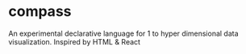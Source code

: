 # compass
An experimental declarative language for 1 to hyper dimensional data visualization. Inspired by HTML &amp; React
